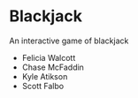 # Blackjack
An interactive game of blackjack

+ Felicia Walcott
+ Chase McFaddin
+ Kyle Atikson
+ Scott Falbo
